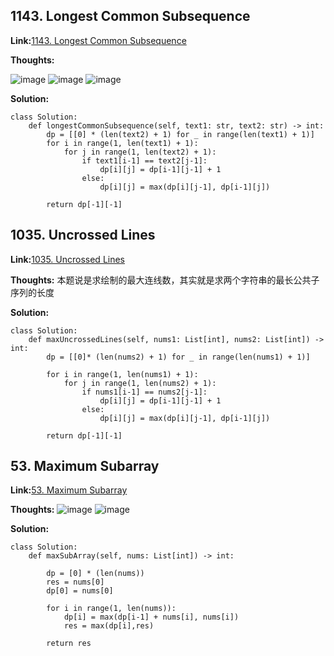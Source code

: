 ## 1143. Longest Common Subsequence ##

**Link:**[1143. Longest Common Subsequence](https://leetcode.com/problems/longest-common-subsequence/description/)

**Thoughts:**

![image](https://user-images.githubusercontent.com/69004164/216135828-c96852e3-99ad-4c73-813f-41f08eec5320.png)
![image](https://user-images.githubusercontent.com/69004164/216135870-bf03f261-c19a-4a8a-8640-be715282da15.png)
![image](https://user-images.githubusercontent.com/69004164/216135927-0cb80b41-75a2-476b-8b97-2806e444871d.png)

**Solution:**
```
class Solution:
    def longestCommonSubsequence(self, text1: str, text2: str) -> int:
        dp = [[0] * (len(text2) + 1) for _ in range(len(text1) + 1)]
        for i in range(1, len(text1) + 1):
            for j in range(1, len(text2) + 1):
                if text1[i-1] == text2[j-1]:
                    dp[i][j] = dp[i-1][j-1] + 1
                else: 
                    dp[i][j] = max(dp[i][j-1], dp[i-1][j])

        return dp[-1][-1]
```

## 1035. Uncrossed Lines ##

**Link:**[1035. Uncrossed Lines](https://leetcode.com/problems/uncrossed-lines/description/)

**Thoughts:**
本题说是求绘制的最大连线数，其实就是求两个字符串的最长公共子序列的长度

**Solution:**
```
class Solution:
    def maxUncrossedLines(self, nums1: List[int], nums2: List[int]) -> int:
        dp = [[0]* (len(nums2) + 1) for _ in range(len(nums1) + 1)]

        for i in range(1, len(nums1) + 1):
            for j in range(1, len(nums2) + 1):
                if nums1[i-1] == nums2[j-1]:
                    dp[i][j] = dp[i-1][j-1] + 1
                else:
                    dp[i][j] = max(dp[i][j-1], dp[i-1][j])
        
        return dp[-1][-1]
```

## 53. Maximum Subarray ##

**Link:**[53. Maximum Subarray](https://leetcode.com/problems/maximum-subarray/description/)

**Thoughts:**
![image](https://user-images.githubusercontent.com/69004164/216137804-e810f17e-ea75-4905-9bb3-e1b40975e537.png)
![image](https://user-images.githubusercontent.com/69004164/216137855-6487cacd-b95b-43bb-a420-7e99fde7ec0a.png)

**Solution:**
```
class Solution:
    def maxSubArray(self, nums: List[int]) -> int:

        dp = [0] * (len(nums))
        res = nums[0]
        dp[0] = nums[0]
        
        for i in range(1, len(nums)):
            dp[i] = max(dp[i-1] + nums[i], nums[i])
            res = max(dp[i],res)

        return res        
```
